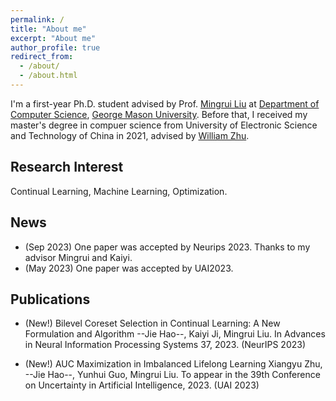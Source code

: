 ```yaml
---
permalink: /
title: "About me"
excerpt: "About me"
author_profile: true
redirect_from: 
  - /about/
  - /about.html
---
```


I'm a first-year Ph.D. student advised by Prof. [Mingrui Liu](https://mingrliu.github.io/) at [Department of Computer Science](https://cs.gmu.edu/), [George Mason University](https://www.gmu.edu/). Before that, I received my master's degree in compuer science from University of Electronic Science and Technology of China in 2021, advised by [William Zhu](https://scholar.google.com/citations?user=GIwXoWAAAAAJ&hl=zh-CN).


Research Interest
------
Continual Learning, Machine Learning, Optimization.

News
------
- (Sep 2023) One paper was accepted by Neurips 2023. Thanks to my advisor Mingrui and Kaiyi.
- (May 2023) One paper was accepted by UAI2023.

Publications
------
- (New!) Bilevel Coreset Selection in Continual Learning: A New Formulation and Algorithm
--Jie Hao--, Kaiyi Ji, Mingrui Liu.
In Advances in Neural Information Processing Systems 37, 2023. (NeurIPS 2023)

- (New!) AUC Maximization in Imbalanced Lifelong Learning
Xiangyu Zhu, --Jie Hao--, Yunhui Guo, Mingrui Liu.
To appear in the 39th Conference on Uncertainty in Artificial Intelligence, 2023. (UAI 2023)
